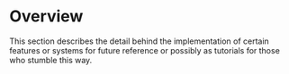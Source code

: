 # Overview
This section describes the detail behind the implementation of certain features or systems for future reference or possibly as tutorials for those who stumble this way.